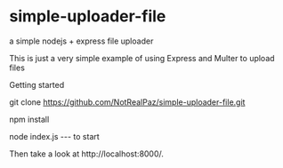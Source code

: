 # simple-uploader-file
a simple nodejs + express file uploader



This is just a very simple example of using Express and Multer to upload files

Getting started

git clone https://github.com/NotRealPaz/simple-uploader-file.git

npm install

node index.js  --- to start

Then take a look at http://localhost:8000/.


